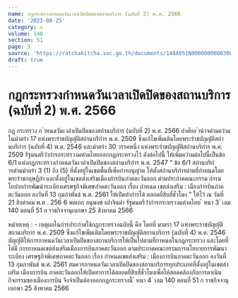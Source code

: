 ```yaml
---
name: กฎกระทรวงกำหนดวันเวลาเปิดปิดของสถานบริการ (ฉบับที่ 2) พ.ศ. 2566
date: '2023-08-25'
category: ก
volume: 140
section: 51
page: 3
source: 'https://ratchakitcha.soc.go.th/documents/140A051N0000000000300.pdf'
draft: true
---
```


# กฎกระทรวงกำหนดวันเวลาเปิดปิดของสถานบริการ (ฉบับที่ 2) พ.ศ. 2566

กฎ กระทรวง ก ําหนดวันเวลําเปิดปิดของสถํานบริกําร (ฉบับที่ 2) พ.ศ. 2566 อําศัยอ ํานําจตํามควํามในมําตรํา 17 แห่งพระรําชบัญญัติสถํานบริกําร พ.ศ. 2509 ซึ่งแก้ไขเพิ่มเติมโดยพระรําชบัญญัติสถํานบริกําร (ฉบับที่ 4) พ.ศ. 2546 และมําตรํา 30 วรรคหนึ่ง แห่งพระรําชบัญญัติสถํานบริกําร พ.ศ. 2509 รัฐมนตรีว่ํากํารกระทรวงมหําดไทยออกกฎกระทรวงไว้ ดังต่อไปนี้ ให้เพิ่มควํามต่อไปนี้เป็นข้อ 6/1 แห่งกฎกระทรวงกําหนดวันเวลําเปิดปิดของสถํานบริกําร พ.ศ. 2547 “ ข้อ 6/1 สถํานบริกํารตํามมําตรํา 3 (1) ถึง (5) ที่ตั้งอยู่ในเขตพื้นที่เพื่อกํารอนุญําต ให้ตั้งสถํานบริกํารตํามที่กําหนดโดยพระรําชกฤษฎีกํา และตั้งอยู่ในเขตส่งเสริมเมืองกํารบินภําคตะวันออก ตํามประกําศคณะกรรม กํารนโยบํายกํารพัฒนําระเบียงเศรษฐกิจพิเศษภําคตะวันออก เรื่อง กําหนด เขตส่งเสริม : เมืองกํารบินภําคตะวันออก ลงวันที่ 13 กุมภําพันธ์ พ.ศ. 2561 ให้เปิดทํากํารได้ ตลอดยี่สิบสี่ชั่วโมง ” ให้ไว้ ณ วันที่ 21 สิงหําคม พ.ศ . 256 6 พลเอก อนุพงษ์ เผ่ําจินดํา รัฐมนตรีว่ํากํารกระทรวงมหําดไทย ้ หนา 3 ่ เลม 140 ตอนที่ 51 ก ราชกิจจานุเบกษา 25 สิงหาคม 2566

หมํายเหตุ : - เหตุผลในกํารประกําศใช้กฎกระทรวงฉบับนี้ คือ โดยที่ มาตรา 17 แห่งพระราชบัญญัติ สถานบริการ พ.ศ. 2509 ซึ่งแก้ไขเพิ่มเติมโดยพระราชบัญญัติสถานบริการ (ฉบับที่ 4) พ.ศ. 2546 บัญญัติให้การกาหนดวันเวลาเปิดปิดของสถานบริการให้เป็นไปตามที่กาหนดในกฎกระทรวง และโดยที่ ได้มี การกาหนดเขตส่งเสริมเมืองการบินภาคตะวันออก ตามประกาศคณะกรรมการนโยบายการพัฒนาระเบียง เศรษฐกิจพิเศษภาคตะวันออก เรื่อง กำหนดเขตส่งเสริม : เมืองการบินภาคตะวันออก ลงวันที่ 13 กุมภาพันธ์ พ.ศ. 2561 สมควรกาหนดวันเวลาเปิดปิดของสถานบริการทุกประเภทที่ตั้งอยู่ในเขตส่งเสริม เมืองการบิน ภาคตะวันออกให้เปิดทาการได้ตลอดยี่สิบสี่ชั่วโมงเพื่อให้สอดคล้องกับการดาเนิน กิจกรรมของเมืองการบิน จึงจำเป็นต้องออกกฎกระทรวงนี้ ้ หนา 4 ่ เลม 140 ตอนที่ 51 ก ราชกิจจานุเบกษา 25 สิงหาคม 2566
